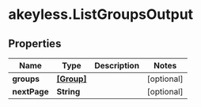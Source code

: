 # akeyless.ListGroupsOutput

## Properties

Name | Type | Description | Notes
------------ | ------------- | ------------- | -------------
**groups** | [**[Group]**](Group.md) |  | [optional] 
**nextPage** | **String** |  | [optional] 


